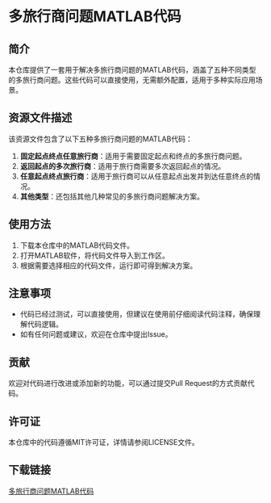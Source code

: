 # 多旅行商问题MATLAB代码

## 简介

本仓库提供了一套用于解决多旅行商问题的MATLAB代码，涵盖了五种不同类型的多旅行商问题。这些代码可以直接使用，无需额外配置，适用于多种实际应用场景。

## 资源文件描述

该资源文件包含了以下五种多旅行商问题的MATLAB代码：

1. **固定起点终点任意旅行商**：适用于需要固定起点和终点的多旅行商问题。
2. **返回起点的多次旅行商**：适用于旅行商需要多次返回起点的情况。
3. **任意起点终点旅行商**：适用于旅行商可以从任意起点出发并到达任意终点的情况。
4. **其他类型**：还包括其他几种常见的多旅行商问题解决方案。

## 使用方法

1. 下载本仓库中的MATLAB代码文件。
2. 打开MATLAB软件，将代码文件导入到工作区。
3. 根据需要选择相应的代码文件，运行即可得到解决方案。

## 注意事项

- 代码已经过测试，可以直接使用，但建议在使用前仔细阅读代码注释，确保理解代码逻辑。
- 如有任何问题或建议，欢迎在仓库中提出Issue。

## 贡献

欢迎对代码进行改进或添加新的功能，可以通过提交Pull Request的方式贡献代码。

## 许可证

本仓库中的代码遵循MIT许可证，详情请参阅LICENSE文件。

## 下载链接

[多旅行商问题MATLAB代码](https://pan.quark.cn/s/b7d66af20248)